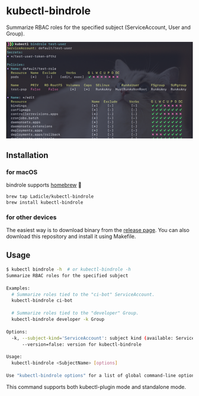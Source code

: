 # kubectl-bindrole

Summarize RBAC roles for the specified subject (ServiceAccount, User and Group).

![screenshot](./img/screenshot.png)

## Installation

### for macOS

bindrole supports [homebrew](https://docs.brew.sh/Installation) :beer:

```
brew tap Ladicle/kubectl-bindrole
brew install kubectl-bindrole
```

### for other devices

The easiest way is to download binary from the [release page](https://github.com/Ladicle/kubectl-bindrole/releases).
You can also download this repository and install it using Makefile.

## Usage

```bash
$ kubectl bindrole -h  # or kubectl-bindrole -h
Summarize RBAC roles for the specified subject

Examples:
  # Summarize roles tied to the "ci-bot" ServiceAccount.
  kubectl-bindrole ci-bot

  # Summarize roles tied to the "developer" Group.
  kubectl-bindrole developer -k Group

Options:
  -k, --subject-kind='ServiceAccount': subject kind (available: ServiceAccount, Group or User)
      --version=false: version for kubectl-bindrole

Usage:
  kubectl-bindrole <SubjectName> [options]

Use "kubectl-bindrole options" for a list of global command-line options (applies to all commands).
```

This command supports both kubectl-plugin mode and standalone mode.
